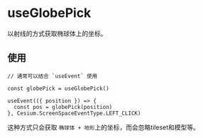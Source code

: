 # useGlobePick

以射线的方式获取椭球体上的坐标。

## 使用

```js{4}
// 通常可以结合 `useEvent` 使用

const globePick = useGlobePick()

useEvent(({ position }) => {
  const pos = globePick(position)
}, Cesium.ScreenSpaceEventType.LEFT_CLICK)
```

这种方式只会获取 `椭球体 + 地形`上的坐标，而会忽略tileset和模型等。
